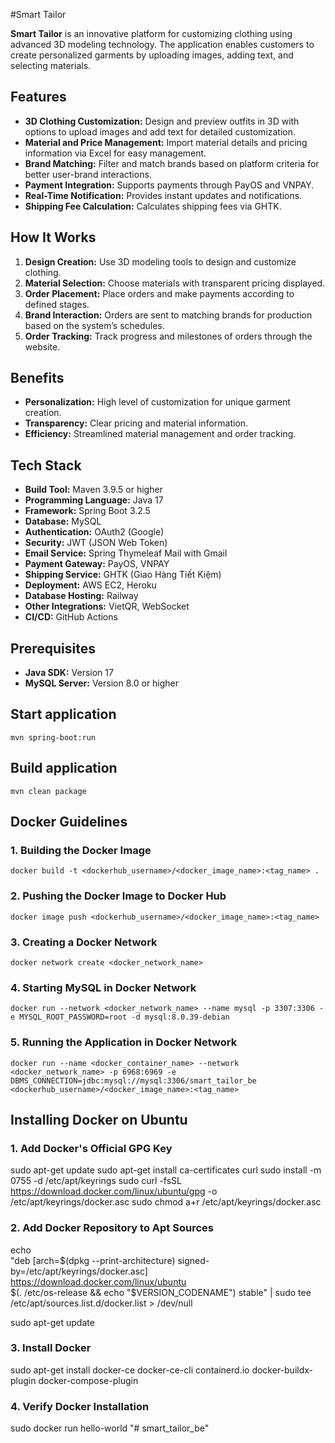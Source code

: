 #Smart Tailor

**Smart Tailor** is an innovative platform for customizing clothing using advanced 3D modeling technology. The application enables customers to create personalized garments by uploading images, adding text, and selecting materials.

## Features

- **3D Clothing Customization:** Design and preview outfits in 3D with options to upload images and add text for detailed customization.
- **Material and Price Management:** Import material details and pricing information via Excel for easy management.
- **Brand Matching:** Filter and match brands based on platform criteria for better user-brand interactions.
- **Payment Integration:** Supports payments through PayOS and VNPAY.
- **Real-Time Notification:** Provides instant updates and notifications.
- **Shipping Fee Calculation:** Calculates shipping fees via GHTK.

## How It Works

1. **Design Creation:** Use 3D modeling tools to design and customize clothing.
2. **Material Selection:** Choose materials with transparent pricing displayed.
3. **Order Placement:** Place orders and make payments according to defined stages.
4. **Brand Interaction:** Orders are sent to matching brands for production based on the system’s schedules.
5. **Order Tracking:** Track progress and milestones of orders through the website.

## Benefits

- **Personalization:** High level of customization for unique garment creation.
- **Transparency:** Clear pricing and material information.
- **Efficiency:** Streamlined material management and order tracking.

## Tech Stack

- **Build Tool:** Maven 3.9.5 or higher
- **Programming Language:** Java 17
- **Framework:** Spring Boot 3.2.5
- **Database:** MySQL
- **Authentication:** OAuth2 (Google)
- **Security:** JWT (JSON Web Token)
- **Email Service:** Spring Thymeleaf Mail with Gmail
- **Payment Gateway:** PayOS, VNPAY
- **Shipping Service:** GHTK (Giao Hàng Tiết Kiệm)
- **Deployment:** AWS EC2, Heroku
- **Database Hosting:** Railway
- **Other Integrations:** VietQR, WebSocket
- **CI/CD:** GitHub Actions

## Prerequisites

- **Java SDK:** Version 17
- **MySQL Server:** Version 8.0 or higher

## Start application
`mvn spring-boot:run`

## Build application
`mvn clean package`

## Docker Guidelines
### 1. Building the Docker Image
`docker build -t <dockerhub_username>/<docker_image_name>:<tag_name> .`

### 2. Pushing the Docker Image to Docker Hub
`docker image push <dockerhub_username>/<docker_image_name>:<tag_name>`

### 3. Creating a Docker Network
`docker network create <docker_network_name>`

### 4. Starting MySQL in Docker Network
`docker run --network <docker_network_name> --name mysql -p 3307:3306 -e MYSQL_ROOT_PASSWORD=root -d mysql:8.0.39-debian`

### 5. Running the Application in Docker Network
`docker run --name <docker_container_name> --network <docker_network_name> -p 6968:6969 -e DBMS_CONNECTION=jdbc:mysql://mysql:3306/smart_tailor_be <dockerhub_username>/<docker_image_name>:<tag_name>`

## Installing Docker on Ubuntu

### 1. Add Docker's Official GPG Key
sudo apt-get update
sudo apt-get install ca-certificates curl
sudo install -m 0755 -d /etc/apt/keyrings
sudo curl -fsSL https://download.docker.com/linux/ubuntu/gpg -o /etc/apt/keyrings/docker.asc
sudo chmod a+r /etc/apt/keyrings/docker.asc

### 2. Add Docker Repository to Apt Sources
echo \
"deb [arch=$(dpkg --print-architecture) signed-by=/etc/apt/keyrings/docker.asc] https://download.docker.com/linux/ubuntu \
$(. /etc/os-release && echo "$VERSION_CODENAME") stable" | sudo tee /etc/apt/sources.list.d/docker.list > /dev/null

sudo apt-get update

### 3. Install Docker
sudo apt-get install docker-ce docker-ce-cli containerd.io docker-buildx-plugin docker-compose-plugin

### 4. Verify Docker Installation
sudo docker run hello-world
"# smart_tailor_be" 
